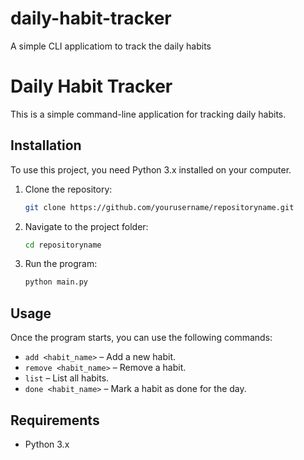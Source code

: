 # daily-habit-tracker
A simple CLI applicatiom to track the daily habits
# Daily Habit Tracker

This is a simple command-line application for tracking daily habits.

## Installation

To use this project, you need Python 3.x installed on your computer.

1. Clone the repository:
    ```bash
    git clone https://github.com/yourusername/repositoryname.git
    ```

2. Navigate to the project folder:
    ```bash
    cd repositoryname
    ```

3. Run the program:
    ```bash
    python main.py
    ```

## Usage

Once the program starts, you can use the following commands:

- `add <habit_name>` – Add a new habit.
- `remove <habit_name>` – Remove a habit.
- `list` – List all habits.
- `done <habit_name>` – Mark a habit as done for the day.

## Requirements

- Python 3.x
